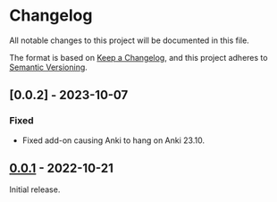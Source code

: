 # Changelog

All notable changes to this project will be documented in this file.

The format is based on [Keep a Changelog](https://keepachangelog.com/en/1.0.0/),
and this project adheres to [Semantic Versioning](https://semver.org/spec/v2.0.0.html).

## [0.0.2] - 2023-10-07

### Fixed

-   Fixed add-on causing Anki to hang on Anki 23.10.

## [0.0.1] - 2022-10-21

Initial release.

[0.0.1]: https://github.com/abdnh/aw-watcher-anki/commits/0.0.1
